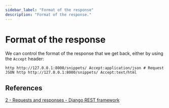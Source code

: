 ```yaml
---
sidebar_label: "Format of the response"
description: "Format of the response."
---
```


# Format of the response

We can control the format of the response that we get back, either by using the `Accept` header:

```
http http://127.0.0.1:8000/snippets/ Accept:application/json # Request JSON http http://127.0.0.1:8000/snippets/ Accept:text/html
```

## References

[2 - Requests and responses - Django REST framework](https://www.django-rest-framework.org/tutorial/2-requests-and-responses/#adding-optional-format-suffixes-to-our-urls)
